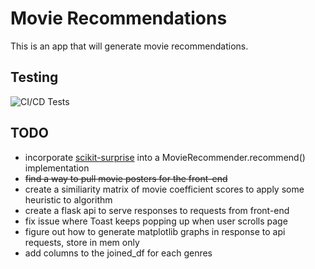 # Movie Recommendations
This is an app that will generate movie recommendations.

## Testing
![CI/CD Tests](https://github.com/johnmfrench/movie-recs/actions/workflows/tests.yml/badge.svg)

## TODO
- incorporate [scikit-surprise](https://surpriselib.com/) into a MovieRecommender.recommend() implementation
- ~~find a way to pull movie posters for the front-end~~
- create a similiarity matrix of movie coefficient scores to apply some heuristic to algorithm
- create a flask api to serve responses to requests from front-end
- fix issue where Toast keeps popping up when user scrolls page
- figure out how to generate matplotlib graphs in response to api requests, store in mem only
- add columns to the joined_df for each genres